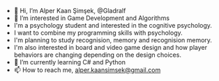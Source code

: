 - 👋 Hi, I’m Alper Kaan Şimşek, @Gladralf
- 👀 I’m interested in Game Development and Algorithms
- I'm a psychology student and interested in the cognitive psychology. 
- I want to combine my programming skills with psychology. 
- I'm planning to study recognision, memory and recognision memory.
- I'm also interested in board and video game design and how player behaviors are changing depending on the design choices. 
- 🌱 I’m currently learning C# and Python
- 📫 How to reach me, alper.kaansimsek@gmail.com

<!---
Gladralf/Gladralf is a ✨ special ✨ repository because its `README.md` (this file) appears on your GitHub profile.
You can click the Preview link to take a look at your changes.
--->
